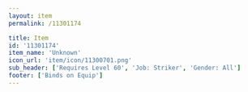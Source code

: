```yaml
---
layout: item
permalink: /11301174

title: Item
id: '11301174'
item_name: 'Unknown'
icon_url: 'item/icon/11300701.png'
sub_header: ['Requires Level 60', 'Job: Striker', 'Gender: All']
footer: ['Binds on Equip']
---
```

